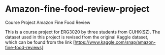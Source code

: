 # Amazon-fine-food-review-project
Course Project Amazon Fine Food Review

This is a course project for ERG3020 by three students from CUHK(SZ). The dataset used in this project is revised from the original Kaggle dataset, which can be found from the link [https://www.kaggle.com/snap/amazon-fine-food-reviews]
